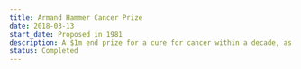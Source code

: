 ```yaml
---
title: Armand Hammer Cancer Prize
date: 2018-03-13
start_date: Proposed in 1981
description: A $1m end prize for a cure for cancer within a decade, as well as smaller milestone prizes for innovative cancer research.
status: Completed
---
```

